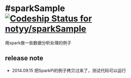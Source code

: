 #sparkSample  [ ![Codeship Status for notyy/sparkSample](https://codeship.io/projects/2ae14e90-1f7a-0132-3557-065292d2b69e/status)](https://codeship.io/projects/35728)
===========

用spark做一些数据分析处理的例子

release note
----------------------
* 2014.09.15 把SparkPi的例子拷贝过来了，测试代码可以运行

